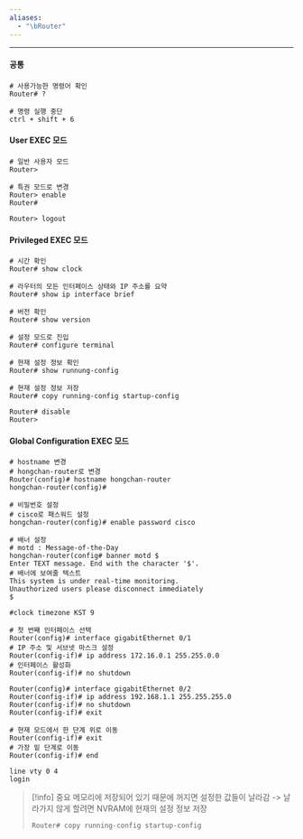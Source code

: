 ```yaml
---
aliases:
  - "\bRouter"
---
```


---
#### 공통
```
# 사용가능한 명령어 확인
Router# ?

# 명령 실행 중단
ctrl + shift + 6
```
#### User EXEC 모드
```
# 일반 사용자 모드
Router> 

# 특권 모드로 변경
Router> enable
Router#

Router> logout
```

#### Privileged EXEC 모드
```
# 시간 확인
Router# show clock

# 라우터의 모든 인터페이스 상태와 IP 주소를 요약
Router# show ip interface brief

# 버전 확인
Router# show version

# 설정 모드로 진입
Router# configure terminal 

# 현재 설정 정보 확인
Router# show runnung-config

# 현재 설정 정보 저장
Router# copy running-config startup-config

Router# disable
Router>
```

#### Global Configuration EXEC 모드
```
# hostname 변경
# hongchan-router로 변경
Router(config)# hostname hongchan-router
hongchan-router(config)#

# 비밀번호 설정
# cisco로 패스워드 설정
hongchan-router(config)# enable password cisco

# 배너 설정
# motd : Message-of-the-Day
hongchan-router(config# banner motd $  
Enter TEXT message. End with the character '$'.  
# 배너에 보여줄 텍스트
This system is under real-time monitoring.  
Unauthorized users please disconnect immediately  
$

#clock timezone KST 9

# 첫 번째 인터페이스 선택
Router(config)# interface gigabitEthernet 0/1
# IP 주소 및 서브넷 마스크 설정
Router(config-if)# ip address 172.16.0.1 255.255.0.0
# 인터페이스 활성화
Router(config-if)# no shutdown

Router(config)# interface gigabitEthernet 0/2
Router(config-if)# ip address 192.168.1.1 255.255.255.0
Router(config-if)# no shutdown
Router(config-if)# exit

# 현재 모드에서 한 단계 위로 이동
Router(config-if)# exit
# 가장 밑 단계로 이동
Router(config-if)# end

line vty 0 4
login

```

> [!info] 중요
> 메모리에 저장되어 있기 때문에 꺼지면 설정한 값들이 날라감
> -> 날라가지 않게 할려면 NVRAM에 현재의 설정 정보 저장
>```
>Router# copy running-config startup-config
>```
>

